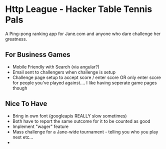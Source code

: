 Http League - Hacker Table Tennis Pals
=======================
A Ping-pong ranking app for Jane.com and anyone who dare challenge her greatness.



For Business Games
-----------------
- Mobile Friendly with Search (via angular?)
- Email sent to challengers when challenge is setup
- Challenge page setup to accept score / enter score OR only enter score for people you've played against.... I like having seperate game pages though




Nice To Have
-----------------
- Bring in own font (googleapis REALLY slow sometimes)
- Both have to report the same outcome for it to be counted as good
- Implement "wager" feature
- Mass challenge for a Jane-wide tournament - telling you who you play next etc...
- 

